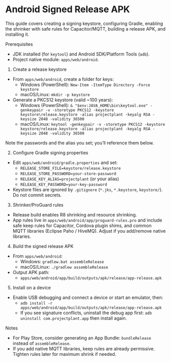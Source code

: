 Android Signed Release APK
====================================================

This guide covers creating a signing keystore, configuring Gradle, enabling the shrinker with safe rules for Capacitor/MQTT, building a release APK, and installing it.

Prerequisites
- JDK installed (for `keytool`) and Android SDK/Platform Tools (`adb`).
- Project native module: `apps/web/android`.

1) Create a release keystore
- From `apps/web/android`, create a folder for keys:
  - Windows (PowerShell): `New-Item -ItemType Directory -Force keystore`
  - macOS/Linux: `mkdir -p keystore`
- Generate a PKCS12 keystore (valid ~100 years):
  - Windows (PowerShell):
    `& "$env:JAVA_HOME\bin\keytool.exe" -genkeypair -v -storetype PKCS12 -keystore keystore\release.keystore -alias projectplant -keyalg RSA -keysize 2048 -validity 36500`
  - macOS/Linux:
    `keytool -genkeypair -v -storetype PKCS12 -keystore keystore/release.keystore -alias projectplant -keyalg RSA -keysize 2048 -validity 36500`

Note the passwords and the alias you set; you’ll reference them below.

2) Configure Gradle signing properties
- Edit `apps/web/android/gradle.properties` and set:
  - `RELEASE_STORE_FILE=keystore/release.keystore`
  - `RELEASE_STORE_PASSWORD=your-store-password`
  - `RELEASE_KEY_ALIAS=projectplant` (or your alias)
  - `RELEASE_KEY_PASSWORD=your-key-password`
- Keystore files are ignored by `.gitignore` (`*.jks`, `*.keystore`, `keystore/`). Do not commit secrets.

3) Shrinker/ProGuard rules
- Release build enables R8 shrinking and resource shrinking.
- App rules live in `apps/web/android/app/proguard-rules.pro` and include safe keep rules for Capacitor, Cordova plugin shims, and common MQTT libraries (Eclipse Paho / HiveMQ). Adjust if you add/remove native libraries.

4) Build the signed release APK
- From `apps/web/android`:
  - Windows: `gradlew.bat assembleRelease`
  - macOS/Linux: `./gradlew assembleRelease`
- Output APK path:
  - `apps/web/android/app/build/outputs/apk/release/app-release.apk`

5) Install on a device
- Enable USB debugging and connect a device or start an emulator, then:
  - `adb install -r apps/web/android/app/build/outputs/apk/release/app-release.apk`
  - If you see signature conflicts, uninstall the debug app first: `adb uninstall com.projectplant.app` then install again.

Notes
- For Play Store, consider generating an App Bundle: `bundleRelease` instead of `assembleRelease`.
- If you add native MQTT libraries, keep rules are already permissive. Tighten rules later for maximum shrink if needed.
